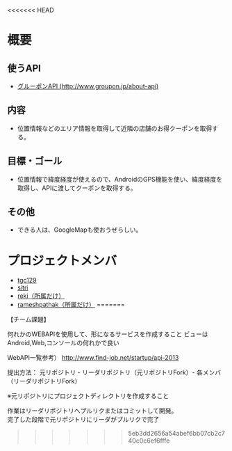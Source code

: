 <<<<<<< HEAD
# 概要
## 使うAPI
* [グルーポンAPI (http://www.groupon.jp/about-api)](http://www.groupon.jp/about-api)

## 内容
* 位置情報などのエリア情報を取得して近隣の店舗のお得クーポンを取得する。

## 目標・ゴール
* 位置情報で緯度経度が使えるので、AndroidのGPS機能を使い、緯度経度を取得し、APIに渡してクーポンを取得する。

## その他
* できる人は、GoogleMapも使おうぜらしい。


# プロジェクトメンバ
* [tgc129](https://github.com/tgc129)
* [sitri](https://github.com/sitri)
* [reki（所属だけ）](https://github.com/reki4869)
* [rameshpathak（所属だけ）](https://github.com/rameshpathak)
=======

【チーム課題】

何れかのWEBAPIを使用して、形になるサービスを作成すること
ビューはAndroid,Web,コンソールの何れかで良い

WebAPI一覧参考）
http://www.find-job.net/startup/api-2013

提出方法：
元リポジトリ - リーダリポジトリ（元リポジトリFork）- 各メンバ（リーダリポジトリFork）

※元リポジトリにプロジェクトディレクトリを作成すること

作業はリーダリポジトリへプルリクまたはコミットして開発。　  
完了した段階で元リポジトリにリーダがプルリクで完了
>>>>>>> 5eb3dd2656a54abef6bb07cb2c740c0c6ef6fffe
